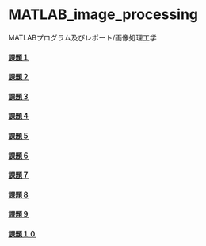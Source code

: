 # MATLAB_image_processing
MATLABプログラム及びレポート/画像処理工学

#### [課題１](https://github.com/ShokiChitan/MATLAB_image_processing/blob/master/%E8%AA%B2%E9%A1%8C01/kadai1.md)
#### [課題２](https://github.com/ShokiChitan/MATLAB_image_processing/blob/master/%E8%AA%B2%E9%A1%8C02/kadai2.md)
#### [課題３](https://github.com/ShokiChitan/MATLAB_image_processing/blob/master/%E8%AA%B2%E9%A1%8C03/kadai3.md)
#### [課題４](https://github.com/ShokiChitan/MATLAB_image_processing/blob/master/%E8%AA%B2%E9%A1%8C04/kadai4.md)
#### [課題５](https://github.com/ShokiChitan/MATLAB_image_processing/blob/master/%E8%AA%B2%E9%A1%8C05/kadai5.md)
#### [課題６](https://github.com/ShokiChitan/MATLAB_image_processing/blob/master/%E8%AA%B2%E9%A1%8C06/kadai6.md)
#### [課題７](https://github.com/ShokiChitan/MATLAB_image_processing/blob/master/%E8%AA%B2%E9%A1%8C07/kadai7.md)
#### [課題８](https://github.com/ShokiChitan/MATLAB_image_processing/blob/master/%E8%AA%B2%E9%A1%8C08/kadai8.md)
#### [課題９](https://github.com/ShokiChitan/MATLAB_image_processing/blob/master/%E8%AA%B2%E9%A1%8C09/kadai9.md)
#### [課題１０](https://github.com/ShokiChitan/MATLAB_image_processing/blob/master/%E8%AA%B2%E9%A1%8C10/kadai10.md)
